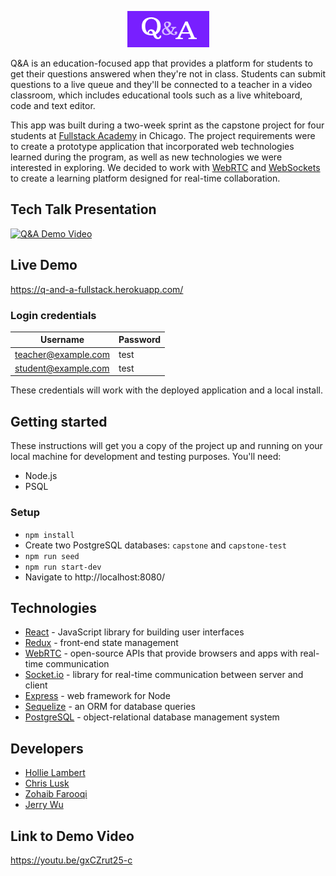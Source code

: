 <p align="center">
  <img src="./public/images/logo.png" alt="Q&A logo"/>
</p>

Q&A is an education-focused app that provides a platform for students to get their questions answered when they're not in class. Students can submit questions to a live queue and they'll be connected to a teacher in a video classroom, which includes educational tools such as a live whiteboard, code and text editor.

This app was built during a two-week sprint as the capstone project for four students at [Fullstack Academy](https://www.fullstackacademy.com/) in Chicago. The project requirements were to create a prototype application that incorporated web technologies learned during the program, as well as new technologies we were interested in exploring. We decided to work with [WebRTC](https://webrtc.org) and [WebSockets](https://developer.mozilla.org/en-US/docs/Web/API/WebSockets_API) to create a learning platform designed for real-time collaboration.

## Tech Talk Presentation

[![Q&A Demo Video](http://img.youtube.com/vi/gxCZrut25-c/0.jpg)](http://www.youtube.com/watch?v=gxCZrut25-c 'Q&A Demo')

## Live Demo

https://q-and-a-fullstack.herokuapp.com/

### Login credentials

| Username            | Password |
| ------------------- | -------- |
| teacher@example.com | test     |
| student@example.com | test     |

These credentials will work with the deployed application and a local install.

## Getting started

These instructions will get you a copy of the project up and running on your local machine for development and testing purposes. You'll need:

- Node.js
- PSQL

### Setup

- `npm install`
- Create two PostgreSQL databases: `capstone` and `capstone-test`
- `npm run seed`
- `npm run start-dev`
- Navigate to http://localhost:8080/

## Technologies

- [React](https://reactjs.org) - JavaScript library for building user interfaces
- [Redux](https://redux.js.org) - front-end state management
- [WebRTC](https://webrtc.org) - open-source APIs that provide browsers and apps with real-time communication
- [Socket.io](https://socket.io/docs) - library for real-time communication between server and client
- [Express](https://github.com/expressjs/express) - web framework for Node
- [Sequelize](https://docs.sequelizejs.com) - an ORM for database queries
- [PostgreSQL](https://www.postgresql.org) - object-relational database management system

## Developers

- [Hollie Lambert](https://github.com/hollielu)
- [Chris Lusk](https://github.com/chrismlusk)
- [Zohaib Farooqi](https://github.com/zobee29)
- [Jerry Wu](https://github.com/wujerry573)

## Link to Demo Video

https://youtu.be/gxCZrut25-c
